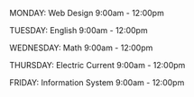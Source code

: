 MONDAY: 
Web Design 9:00am  - 12:00pm 

TUESDAY: 
English  9:00am - 12:00pm

WEDNESDAY: 
Math  9:00am - 12:00pm 

THURSDAY:
Electric Current 9:00am - 12:00pm 

FRIDAY: 
Information System 9:00am - 12:00pm
